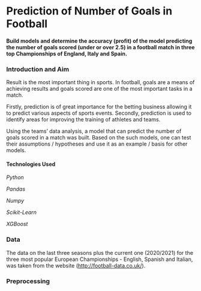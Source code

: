 # Prediction of Number of Goals in Football

#### Build models and determine the accuracy (profit) of the model predicting the number of goals scored (under or over 2.5) in a football match in three top Championships of England, Italy and Spain.
### Introduction and Aim
Result is the most important thing in sports. In football, goals are a means of achieving results and goals scored are one of the most important tasks in a match.

Firstly, prediction is of great importance for the betting business allowing it to predict various aspects of sports events.
Secondly, prediction is used to identify areas for improving the training of athletes and teams.

Using the teams’ data analysis, a model that can predict the number of goals scored in a match was built. Based on the such models, one can test their assumptions / hypotheses and use it as an example / basis for other models.
#### Technologies Used
*Python*

*Pandas*

*Numpy*

*Scikit-Learn*

*XGBoost*
### Data
The data on the last three seasons plus the current one (2020/2021) for the three most popular European Championships - English, Spanish and Italian, was taken from the website (http://football-data.co.uk/).
### Preprocessing

